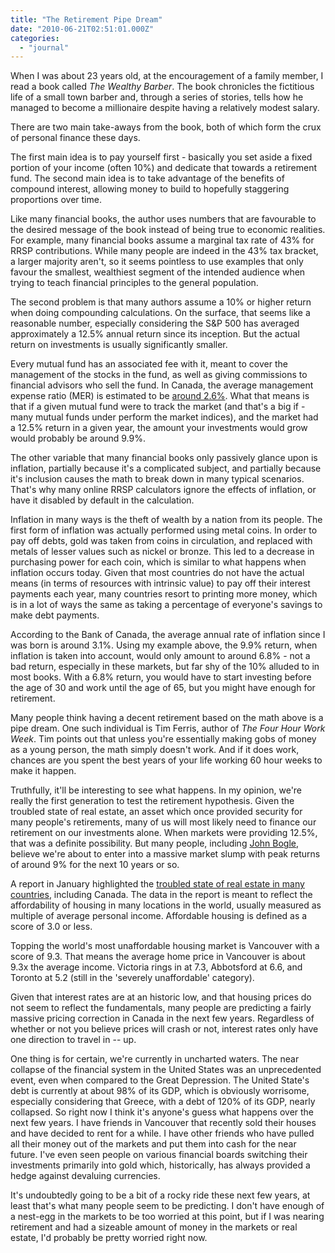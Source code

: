 ```yaml
---
title: "The Retirement Pipe Dream"
date: "2010-06-21T02:51:01.000Z"
categories: 
  - "journal"
---
```


When I was about 23 years old, at the encouragement of a family member, I read a book called _The Wealthy Barber_. The book chronicles the fictitious life of a small town barber and, through a series of stories, tells how he managed to become a millionaire despite having a relatively modest salary.

There are two main take-aways from the book, both of which form the crux of personal finance these days.

The first main idea is to pay yourself first - basically you set aside a fixed portion of your income (often 10%) and dedicate that towards a retirement fund. The second main idea is to take advantage of the benefits of compound interest, allowing money to build to hopefully staggering proportions over time.

Like many financial books, the author uses numbers that are favourable to the desired message of the book instead of being true to economic realities. For example, many financial books assume a marginal tax rate of 43% for RRSP contributions. While many people are indeed in the 43% tax bracket, a larger majority aren't, so it seems pointless to use examples that only favour the smallest, wealthiest segment of the intended audience when trying to teach financial principles to the general population.

The second problem is that many authors assume a 10% or higher return when doing compounding calculations. On the surface, that seems like a reasonable number, especially considering the S&P 500 has averaged approximately a 12.5% annual return since its inception. But the actual return on investments is usually significantly smaller.

Every mutual fund has an associated fee with it, meant to cover the management of the stocks in the fund, as well as giving commissions to financial advisors who sell the fund. In Canada, the average management expense ratio (MER) is estimated to be [around 2.6%](http://v1.theglobeandmail.com/partners/free/rrsp2007/mf-mer.html). What that means is that if a given mutual fund were to track the market (and that's a big if - many mutual funds under perform the market indices), and the market had a 12.5% return in a given year, the amount your investments would grow would probably be around 9.9%.

The other variable that many financial books only passively glance upon is inflation, partially because it's a complicated subject, and partially because it's inclusion causes the math to break down in many typical scenarios. That's why many online RRSP calculators ignore the effects of inflation, or have it disabled by default in the calculation.

Inflation in many ways is the theft of wealth by a nation from its people. The first form of inflation was actually performed using metal coins. In order to pay off debts, gold was taken from coins in circulation, and replaced with metals of lesser values such as nickel or bronze. This led to a decrease in purchasing power for each coin, which is similar to what happens when inflation occurs today. Given that most countries do not have the actual means (in terms of resources with intrinsic value) to pay off their interest payments each year, many countries resort to printing more money, which is in a lot of ways the same as taking a percentage of everyone's savings to make debt payments.

According to the Bank of Canada, the average annual rate of inflation since I was born is around 3.1%. Using my example above, the 9.9% return, when inflation is taken into account, would only amount to around 6.8% - not a bad return, especially in these markets, but far shy of the 10% alluded to in most books. With a 6.8% return, you would have to start investing before the age of 30 and work until the age of 65, but you might have enough for retirement.

Many people think having a decent retirement based on the math above is a pipe dream. One such individual is Tim Ferris, author of _The Four Hour Work Week_. Tim points out that unless you're essentially making gobs of money as a young person, the math simply doesn't work. And if it does work, chances are you spent the best years of your life working 60 hour weeks to make it happen.

Truthfully, it'll be interesting to see what happens. In my opinion, we're really the first generation to test the retirement hypothesis. Given the troubled state of real estate, an asset which once provided security for many people's retirements, many of us will most likely need to finance our retirement on our investments alone. When markets were providing 12.5%, that was a definite possibility. But many people, including [John Bogle](http://en.wikipedia.org/wiki/John_Bogle), believe we're about to enter into a massive market slump with peak returns of around 9% for the next 10 years or so.

A report in January highlighted the [troubled state of real estate in many countries](http://www.demographia.com/dhi.pdf), including Canada. The data in the report is meant to reflect the affordability of housing in many locations in the world, usually measured as multiple of average personal income. Affordable housing is defined as a score of 3.0 or less.

Topping the world's most unaffordable housing market is Vancouver with a score of 9.3. That means the average home price in Vancouver is about 9.3x the average income. Victoria rings in at 7.3, Abbotsford at 6.6, and Toronto at 5.2 (still in the 'severely unaffordable' category).

Given that interest rates are at an historic low, and that housing prices do not seem to reflect the fundamentals, many people are predicting a fairly massive pricing correction in Canada in the next few years. Regardless of whether or not you believe prices will crash or not, interest rates only have one direction to travel in -- up.

One thing is for certain, we're currently in uncharted waters. The near collapse of the financial system in the United States was an unprecedented event, even when compared to the Great Depression. The United State's debt is currently at about 98% of its GDP, which is obviously worrisome, especially considering that Greece, with a debt of 120% of its GDP, nearly collapsed. So right now I think it's anyone's guess what happens over the next few years. I have friends in Vancouver that recently sold their houses and have decided to rent for a while. I have other friends who have pulled all their money out of the markets and put them into cash for the near future. I've even seen people on various financial boards switching their investments primarily into gold which, historically, has always provided a hedge against devaluing currencies.

It's undoubtedly going to be a bit of a rocky ride these next few years, at least that's what many people seem to be predicting. I don't have enough of a nest-egg in the markets to be too worried at this point, but if I was nearing retirement and had a sizeable amount of money in the markets or real estate, I'd probably be pretty worried right now.
